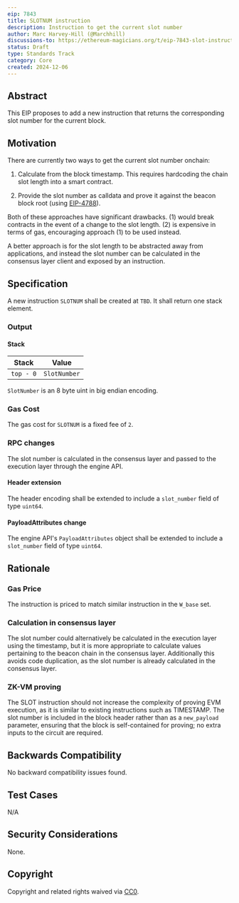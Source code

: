 ```yaml
---
eip: 7843
title: SLOTNUM instruction
description: Instruction to get the current slot number
author: Marc Harvey-Hill (@Marchhill)
discussions-to: https://ethereum-magicians.org/t/eip-7843-slot-instruction/22234
status: Draft
type: Standards Track
category: Core
created: 2024-12-06
---
```


## Abstract

This EIP proposes to add a new instruction that returns the corresponding slot number for the current block.

## Motivation

There are currently two ways to get the current slot number onchain:

1) Calculate from the block timestamp. This requires hardcoding the chain slot length into a smart contract.

2) Provide the slot number as calldata and prove it against the beacon block root (using [EIP-4788](./eip-4788.md)).

Both of these approaches have significant drawbacks. (1) would break contracts in the event of a change to the slot length. (2) is expensive in terms of gas, encouraging approach (1) to be used instead.

A better approach is for the slot length to be abstracted away from applications, and instead the slot number can be calculated in the consensus layer client and exposed by an instruction.

## Specification

A new instruction `SLOTNUM` shall be created at `TBD`. It shall return one stack element.

### Output

#### Stack

| Stack      | Value         |
| ---------- | ------------- |
| `top - 0`  | `SlotNumber`  |

`SlotNumber` is an 8 byte uint in big endian encoding.

### Gas Cost

The gas cost for `SLOTNUM` is a fixed fee of `2`.

### RPC changes

The slot number is calculated in the consensus layer and passed to the execution layer through the engine API.

#### Header extension

The header encoding shall be extended to include a `slot_number` field of type `uint64`.

#### PayloadAttributes change

The engine API's `PayloadAttributes` object shall be extended to include a `slot_number` field of type `uint64`.

## Rationale

### Gas Price

The instruction is priced to match similar instruction in the `W_base` set.

### Calculation in consensus layer

The slot number could alternatively be calculated in the execution layer using the timestamp, but it is more appropriate to calculate values pertaining to the beacon chain in the consensus layer. Additionally this avoids code duplication, as the slot number is already calculated in the consensus layer.

### ZK-VM proving

The SLOT instruction should not increase the complexity of proving EVM execution, as it is similar to existing instructions such as TIMESTAMP. The slot number is included in the block header rather than as a `new_payload` parameter, ensuring that the block is self-contained for proving; no extra inputs to the circuit are required.

## Backwards Compatibility

No backward compatibility issues found.

## Test Cases

N/A

## Security Considerations

None.

## Copyright

Copyright and related rights waived via [CC0](../LICENSE.md).
